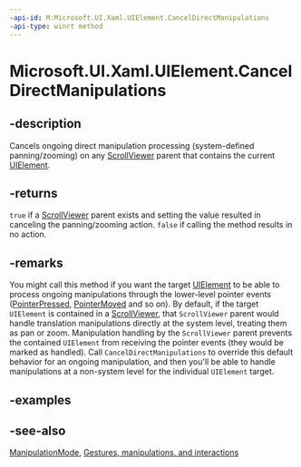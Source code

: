 ```yaml
---
-api-id: M:Microsoft.UI.Xaml.UIElement.CancelDirectManipulations
-api-type: winrt method
---
```


<!-- Method syntax
public bool CancelDirectManipulations()
-->

# Microsoft.UI.Xaml.UIElement.CancelDirectManipulations

## -description

Cancels ongoing direct manipulation processing (system-defined panning/zooming) on any [ScrollViewer](../microsoft.ui.xaml.controls/scrollviewer.md) parent that contains the current [UIElement](uielement.md).

## -returns

`true` if a [ScrollViewer](../microsoft.ui.xaml.controls/scrollviewer.md) parent exists and setting the value resulted in canceling the panning/zooming action. `false` if calling the method results in no action.

## -remarks

You might call this method if you want the target [UIElement](uielement.md) to be able to process ongoing manipulations through the lower-level pointer events ([PointerPressed](uielement_pointerpressed.md), [PointerMoved](uielement_pointermoved.md) and so on). By default, if the target `UIElement` is contained in a [ScrollViewer](../microsoft.ui.xaml.controls/scrollviewer.md), that `ScrollViewer` parent would handle translation manipulations directly at the system level, treating them as pan or zoom. Manipulation handling by the `ScrollViewer` parent prevents the contained `UIElement` from receiving the pointer events (they would be marked as handled). Call `CancelDirectManipulations` to override this default behavior for an ongoing manipulation, and then you'll be able to handle manipulations at a non-system level for the individual `UIElement` target.

## -examples

## -see-also

[ManipulationMode](uielement_manipulationmode.md), [Gestures, manipulations, and interactions](/previous-versions/windows/apps/hh761498(v=win.10))
